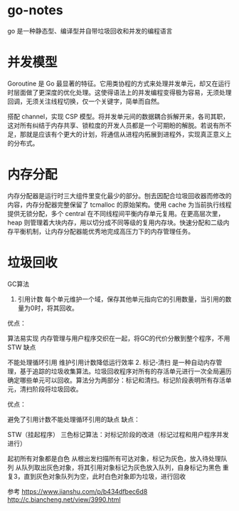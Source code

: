 # go-notes
go  是一种静态型、编译型并自带垃圾回收和并发的编程语言



# 并发模型
Goroutine 是 Go 最显著的特征。它用类协程的方式来处理并发单元，却又在运行时层面做了更深度的优化处理。这使得语法上的并发编程变得极为容易，无须处理回调，无须关注线程切换，仅一个关键字，简单而自然。

搭配 channel，实现 CSP 模型。将并发单元间的数据耦合拆解开来，各司其职，这对所有纠结于内存共享、锁粒度的开发人员都是一个可期盼的解脱。若说有所不足，那就是应该有个更大的计划，将通信从进程内拓展到进程外，实现真正意义上的分布式。

# 内存分配
内存分配器是运行时三大组件里变化最少的部分。刨去因配合垃圾回收器而修改的内容，内存分配器完整保留了 tcmalloc 的原始架构。使用 cache 为当前执行线程提供无锁分配，多个 central 在不同线程间平衡内存单元复用。在更高层次里，heap 则管理着大块内存，用以切分成不同等级的复用内存块。快速分配和二级内存平衡机制，让内存分配器能优秀地完成高压力下的内存管理任务。

# 垃圾回收

GC算法
1. 引用计数
每个单元维护一个域，保存其他单元指向它的引用数量，当引用的数量为0时，将其回收。

优点：

算法易实现
内存管理与用户程序交织在一起，将GC的代价分散到整个程序，不用STW
缺点

不能处理循环引用
维护引用计数降低运行效率
2. 标记-清扫
是一种自动内存管理，基于追踪的垃圾收集算法。垃圾回收程序对所有的存活单元进行一次全局遍历确定哪些单元可以回收。算法分为两部分：标记和清扫。标记阶段表明所有存活单元，清扫阶段将垃圾回收。

优点：

避免了引用计数不能处理循环引用的缺点
缺点：

STW（挂起程序）
三色标记算法：对标记阶段的改进（标记过程和用户程序并发进行）

起初所有对象都是白色
从根出发扫描所有可达对象，标记为灰色，放入待处理队列
从队列取出灰色对象，将其引用对象标记为灰色放入队列，自身标记为黑色
重复3，直到灰色对象队列为空，此时白色对象即为垃圾，进行回收

参考 https://www.jianshu.com/p/b434dfbec6d8
    http://c.biancheng.net/view/3990.html

